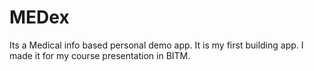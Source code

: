 # MEDex
Its a Medical info based personal demo app. It is my first building app. I made it for my course presentation in BITM.
